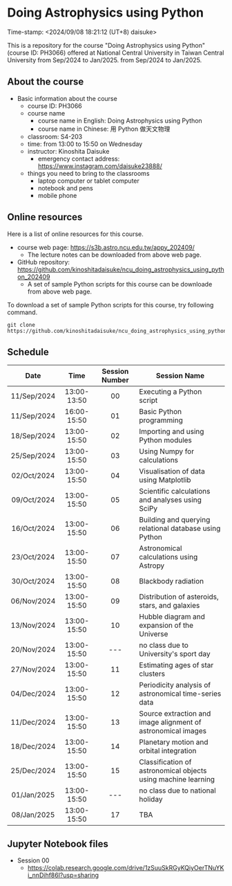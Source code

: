 # Doing Astrophysics using Python

Time-stamp: <2024/09/08 18:21:12 (UT+8) daisuke>

This is a repository for the course "Doing Astrophysics using Python" (course ID: PH3066) offered at National Central University in Taiwan Central University from Sep/2024 to Jan/2025. from Sep/2024 to Jan/2025.

## About the course

- Basic information about the course
  - course ID: PH3066
  - course name
    - course name in English: Doing Astrophysics using Python
    - course name in Chinese: 用 Python 做天文物理
  - classroom: S4-203
  - time: from 13:00 to 15:50 on Wednesday
  - instructor: Kinoshita Daisuke
    - emergency contact address: https://www.instagram.com/daisuke23888/
  - things you need to bring to the classrooms
    - laptop computer or tablet computer
    - notebook and pens
    - mobile phone

## Online resources

Here is a list of online resources for this course.

- course web page: https://s3b.astro.ncu.edu.tw/appy_202409/
  - The lecture notes can be downloaded from above web page.
- GitHub repository: https://github.com/kinoshitadaisuke/ncu_doing_astrophysics_using_python_202409
  - A set of sample Python scripts for this course can be downloade from above web page.

To download a set of sample Python scripts for this course, try following command.

```shell
git clone https://github.com/kinoshitadaisuke/ncu_doing_astrophysics_using_python_202409.git
```

## Schedule

|Date|Time|Session Number|Session Name|
|:---:|:---:|:---:|---|
|11/Sep/2024|13:00-13:50|00|Executing a Python script|
|11/Sep/2024|16:00-15:50|01|Basic Python programming|
|18/Sep/2024|13:00-15:50|02|Importing and using Python modules|
|25/Sep/2024|13:00-15:50|03|Using Numpy for calculations|
|02/Oct/2024|13:00-15:50|04|Visualisation of data using Matplotlib|
|09/Oct/2024|13:00-15:50|05|Scientific calculations and analyses using SciPy|
|16/Oct/2024|13:00-15:50|06|Building and querying relational database using Python|
|23/Oct/2024|13:00-15:50|07|Astronomical calculations using Astropy|
|30/Oct/2024|13:00-15:50|08|Blackbody radiation|
|06/Nov/2024|13:00-15:50|09|Distribution of asteroids, stars, and galaxies|
|13/Nov/2024|13:00-15:50|10|Hubble diagram and expansion of the Universe|
|20/Nov/2024|13:00-15:50|---|no class due to University's sport day|
|27/Nov/2024|13:00-15:50|11|Estimating ages of star clusters|
|04/Dec/2024|13:00-15:50|12|Periodicity analysis of astronomical time-series data|
|11/Dec/2024|13:00-15:50|13|Source extraction and image alignment of astronomical images|
|18/Dec/2024|13:00-15:50|14|Planetary motion and orbital integration|
|25/Dec/2024|13:00-15:50|15|Classification of astronomical objects using machine learning|
|01/Jan/2025|13:00-15:50|---|no class due to national holiday|
|08/Jan/2025|13:00-15:50|17|TBA|

## Jupyter Notebook files

- Session 00
  - https://colab.research.google.com/drive/1zSuuSkRGyKQiyOerTNuYKi_nnDihf86l?usp=sharing
